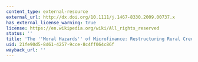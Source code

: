 ```yaml
---
content_type: external-resource
external_url: http://dx.doi.org/10.1111/j.1467-8330.2009.00737.x
has_external_license_warning: true
license: https://en.wikipedia.org/wiki/All_rights_reserved
status: ''
title: 'The ''Moral Hazards'' of Microfinance: Restructuring Rural Credit in India'
uid: 21fe90d5-8d61-4257-9cce-8c4ff064c86f
wayback_url: ''
---
```

